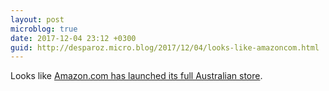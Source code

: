 ```yaml
---
layout: post
microblog: true
date: 2017-12-04 23:12 +0300
guid: http://desparoz.micro.blog/2017/12/04/looks-like-amazoncom.html
---
```

Looks like [Amazon.com has launched its full Australian store](https://www.amazon.com.au/).
